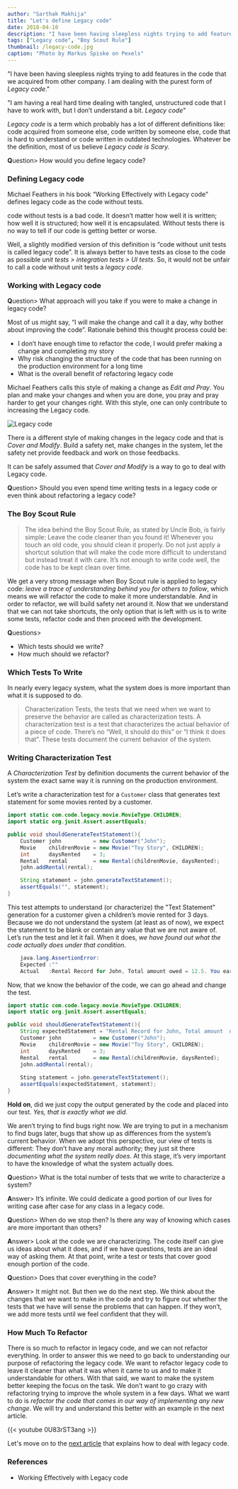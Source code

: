 ```yaml
---
author: "Sarthak Makhija"
title: "Let's define Legacy code"
date: 2018-04-10
description: "I have been having sleepless nights trying to add features in the code that we acquired from other company. I am dealing with the purest form of Legacy code. I am having a real hard time dealing with tangled, unstructured code that I have to work with, but I don’t understand a bit. Legacy code!. Let's understand what is Legacy code."
tags: ["Legacy code", "Boy Scout Rule"]
thumbnail: /legacy-code.jpg
caption: "Photo by Markus Spiske on Pexels"
---
```

"I have been having sleepless nights trying to add features in the code that we acquired from other company. I am dealing with the purest form of *Legacy code*."

"I am having a real hard time dealing with tangled, unstructured code that I have to work with, but I don’t understand a bit. *Legacy code*"

*Legacy code* is a term which probably has a lot of different definitions like: code acquired from someone else, code written by someone else, code that is hard to understand or code written in outdated technologies. Whatever be the definition, most of us believe *Legacy code is Scary.*

**Q**uestion> How would you define legacy code?

### Defining Legacy code
Michael Feathers in his book “Working Effectively with Legacy code” defines legacy code as the code without tests.

code without tests is a bad code. It doesn’t matter how well it is written; how well it is structured; how well it is encapsulated. Without tests there is no way to tell if our code is getting better or worse.

Well, a slightly modified version of this definition is “code without unit tests is called legacy code”. It is always better to have tests as close to the code as possible *unit tests > integration tests > UI tests*. So, it would not be unfair to call a code without unit tests a *legacy code*.

### Working with Legacy code

**Q**uestion> What approach will you take if you were to make a change in legacy code?

Most of us might say, “I will make the change and call it a day, why bother about improving the code”. Rationale behind this thought process could be:
- I don’t have enough time to refactor the code, I would prefer making a change and completing my story
- Why risk changing the structure of the code that has been running on the production environment for a long time
- What is the overall benefit of refactoring legacy code

Michael Feathers calls this style of making a change as *Edit and Pray*. You plan and make your changes and when you are done, you pray and pray harder to get your changes right.
With this style, one can only contribute to increasing the Legacy code.

<div class="align-center">
<img title="Legacy code" src="/legacy-code.jpeg" alt="Legacy code" />
</div>

There is a different style of making changes in the legacy code and that is *Cover and Modify*. Build a safety net, make changes in the system, let the safety net provide feedback and work on those feedbacks.

It can be safely assumed that *Cover and Modify* is a way to go to deal with Legacy code.

**Q**uestion> Should you even spend time writing tests in a legacy code or even think about refactoring a legacy code?

### The Boy Scout Rule
> The idea behind the Boy Scout Rule, as stated by Uncle Bob, is fairly simple: Leave the code cleaner than you found it! Whenever you touch an old code, you should clean it properly. Do not just apply a shortcut solution that will make the code more difficult to understand but instead treat it with care. It’s not enough to write code well, the code has to be kept clean over time.

We get a very strong message when Boy Scout rule is applied to legacy code: *leave a trace of understanding behind you for others to follow*, which means we will refactor the code to make it more understandable. And in order to refactor, we will build  safety net around it.
Now that we understand that we can not take shortcuts, the only option that is left with us is to write some tests, refactor code and then proceed with the development.

**Q**uestions>
- Which tests should we write?
- How much should we refactor?

### Which Tests To Write
In nearly every legacy system, what the system does is more important than what it is supposed to do.
> Characterization Tests, the tests that we need when we want to preserve the behavior are called as characterization tests. A characterization test is a test that characterizes the actual behavior of a piece of code. There’s no “Well, it should do this” or “I think it does that”. These tests document the current behavior of the system.

### Writing Characterization Test
A *Characterization Test* by definition documents the current behavior of the system the exact same way it is running on the production environment.

Let’s write a characterization test for a `Customer` class that generates text statement for some movies rented by a customer.
```java
import static com.code.legacy.movie.MovieType.CHILDREN;
import static org.junit.Assert.assertEquals;

public void shouldGenerateTextStatement(){
    Customer john          = new Customer("John");
    Movie    childrenMovie = new Movie("Toy Story", CHILDREN);   
    int      daysRented    = 3;
    Rental   rental        = new Rental(childrenMovie, daysRented);
    john.addRental(rental);

    String statement = john.generateTextStatement();
    assertEquals("", statement);
}
```

This test attempts to understand (or characterize) the "Text Statement" generation for a customer given a children’s movie rented for 3 days. Because we do not understand the system (at least as of now), we expect the statement to be blank or contain any value that we are not aware of.
Let’s run the test and let it fail. When it does, *we have found out what the code actually does under that condition*.

```java
    java.lang.AssertionError:
    Expected :""
    Actual   :Rental Record for John, Total amount owed = 12.5. You earned 4 frequent renter points.</pre></div>
```
Now, that we know the behavior of the code, we can go ahead and change the test.

```java
import static com.code.legacy.movie.MovieType.CHILDREN;
import static org.junit.Assert.assertEquals;

public void shouldGenerateTextStatement(){
    String expectedStatement = "Rental Record for John, Total amount  owed = 12.5. You earned 4 frequent renter points";
    Customer john          = new Customer("John");
    Movie    childrenMovie = new Movie("Toy Story", CHILDREN);   
    int      daysRented    = 3;
    Rental   rental        = new Rental(childrenMovie, daysRented);
    john.addRental(rental);
    
    Sting statement = john.generateTextStatement();
    assertEquals(expectedStatement, statement);
}
```

**Hold on**, did we just copy the output generated by the code and placed into our test. *Yes, that is exactly what we did.*

We aren’t trying to find bugs right now. We are trying to put in a mechanism to find bugs later, bugs that show up as differences from the system’s current behavior. When we adopt this perspective, our view of tests is different: They don’t have any moral authority; they just sit there *documenting what the system really does*. At this stage, it’s very important to have the knowledge of what the system actually does.

**Q**uestion> What is the total number of tests that we write to characterize a system?

**A**nswer> It’s infinite. We could dedicate a good portion of our lives for writing case after case for any class in a legacy code.

**Q**uestion> When do we stop then? Is there any way of knowing which cases are more important than others?

**A**nswer> Look at the code we are characterizing. The code itself can give us ideas about what it does, and if we have questions, tests are an ideal way of asking them. At that point, write a test or tests that cover good enough portion of the code.

**Q**uestion> Does that cover everything in the code?

**A**nswer> It might not. But then we do the next step. We think about the changes that we want to make in the code and try to figure out whether the tests that we have will sense the problems that can happen. If they won’t, we add more tests until we feel confident that they will.

### How Much To Refactor
There is so much to refactor in legacy code, and we can not refactor everything. In order to answer this we need to go back to understanding our purpose of refactoring the legacy code.
We want to refactor legacy code to leave it cleaner than what it was when it came to us and to make it understandable for others.
With that said, we want to make the system better keeping the focus on the task. We don’t want to go crazy with refactoring trying to improve the whole system in a few days. What we want to do is *refactor the code that comes in our way of implementing any new change*. We will try and understand this better with an example in the next article.

{{< youtube 0U83rST3ang >}}

Let's move on to the [next article](/blog/lets_deal_with_legacy_code/) that explains how to deal with legacy code.

### References
- Working Effectively with Legacy code

